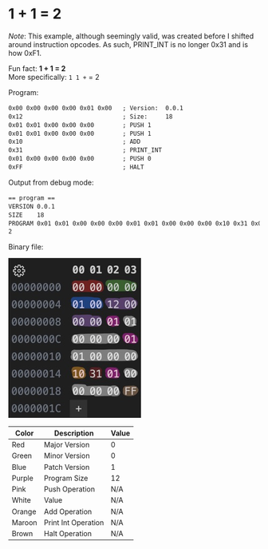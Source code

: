# 1 + 1 = 2

*Note*: This example, although seemingly valid, was created before I shifted around instruction opcodes. As such, PRINT_INT is no longer 0x31 and is how 0xF1.

Fun fact: **1 + 1 = 2**  
More specifically: `1 1 +` = 2

Program:

```txt
0x00 0x00 0x00 0x00 0x01 0x00   ; Version:  0.0.1
0x12                            ; Size:     18
0x01 0x01 0x00 0x00 0x00        ; PUSH 1
0x01 0x01 0x00 0x00 0x00        ; PUSH 1
0x10                            ; ADD
0x31                            ; PRINT_INT
0x01 0x00 0x00 0x00 0x00        ; PUSH 0
0xFF                            ; HALT
```

Output from debug mode:

```txt
== program ==
VERSION 0.0.1
SIZE    18
PROGRAM 0x01 0x01 0x00 0x00 0x00 0x01 0x01 0x00 0x00 0x00 0x10 0x31 0x01 0x00 0x00 0x00 0x00 0xFF 
2
```

Binary file:

![ALT TEXT](./picture.jpeg)

| Color  | Description    | Value |
| ------ | -------------- | ----- |
| Red    | Major Version  | 0     |
| Green  | Minor Version  | 0     |
| Blue   | Patch Version  | 1     |
| Purple | Program Size   | 12    |
| Pink   | Push Operation | N/A   |
| White  | Value          | N/A   |
| Orange | Add Operation  | N/A   |
| Maroon | Print Int Operation  | N/A   |
| Brown  | Halt Operation | N/A   |
